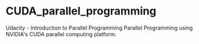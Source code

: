 CUDA_parallel_programming
=========================
Udacity - Introduction to Parallel Programming
Parallel Programming using NVIDIA's CUDA parallel computing platform.
